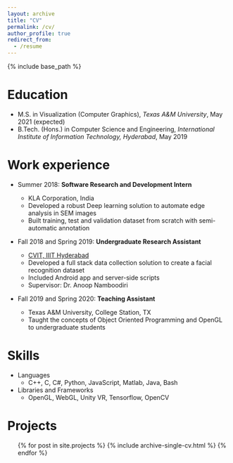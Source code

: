 ```yaml
---
layout: archive
title: "CV"
permalink: /cv/
author_profile: true
redirect_from:
  - /resume
---
```


{% include base_path %}

Education
======
* M.S. in Visualization (Computer Graphics), *Texas A&M University*, May 2021 (expected)
* B.Tech. (Hons.) in Computer Science and Engineering, *International Institute of Information Technology, Hyderabad*, May 2019

Work experience
======
* Summer 2018: **Software Research and Development Intern**
  * KLA Corporation, India
  * Developed a robust Deep learning solution to automate edge analysis in SEM images
  * Built training, test and validation dataset from scratch with semi-automatic annotation

* Fall 2018 and Spring 2019: **Undergraduate Research Assistant**
  * [CVIT, IIIT Hyderabad](http://cvit.iiit.ac.in/)
  * Developed a full stack data collection solution to create a facial recognition dataset
  * Included Android app and server-side scripts
  * Supervisor: Dr. Anoop Namboodiri

* Fall 2019 and Spring 2020: **Teaching Assistant**
  * Texas A&M University, College Station, TX
  * Taught the concepts of Object Oriented Programming and OpenGL to undergraduate students
  
Skills
======
* Languages
  * C++, C, C#, Python, JavaScript, Matlab, Java, Bash
* Libraries and Frameworks
  * OpenGL, WebGL, Unity VR, Tensorflow, OpenCV

Projects
======
  <ul>{% for post in site.projects %}
    {% include archive-single-cv.html %}
  {% endfor %}</ul>
